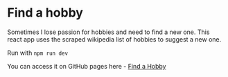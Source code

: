 # Find a hobby

Sometimes I lose passion for hobbies and need to find a new one. This react app uses the scraped wikipedia list of hobbies to suggest a new one.

Run with `npm run dev`

You can access it on GitHub pages here - [Find a Hobby](https://theburntcrumpet.github.io/find-a-hobby/)